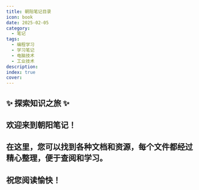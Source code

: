```yaml
---
title: 朝阳笔记目录
icon: book
date: 2025-02-05
category:
  - 笔记
tags:
  - 编程学习
  - 学习笔记
  - 电脑技术
  - 工业技术
description: 
index: true
cover:
---
```


## ✨ 探索知识之旅 ✨

## 欢迎来到朝阳笔记！
## 在这里，您可以找到各种文档和资源，每个文件都经过精心整理，便于查阅和学习。
## 祝您阅读愉快！

